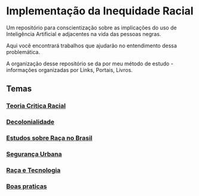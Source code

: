 # Implementação da Inequidade Racial

Um repositório para conscientização sobre as implicações do uso de Inteligência Artificial e adjacentes na vida das pessoas negras.

Aqui você encontrará trabalhos que ajudarão no entendimento dessa problemática.

A organização desse repositório se da por meu método de estudo - informações organizadas por Links, Portais, Livros.

## Temas

### [Teoria Critica Racial](teoria-critica-racial.md)

### [Decolonialidade](decolonialidade.md)

### [Estudos sobre Raça no Brasil](estudos-raca-brasil.md)

### [Segurança Urbana](seguranca-urbana.md)

### [Raça e Tecnologia](raca-tecnologia.md)

### [Boas praticas](boas-praticas.md)

